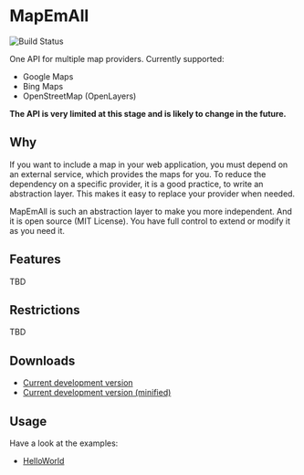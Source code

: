 # MapEmAll 
![Build Status](https://api.travis-ci.org/stophi-dev/MapEmAll.svg?branch=master)

One API for multiple map providers. 
Currently supported: 
* Google Maps
* Bing Maps 
* OpenStreetMap (OpenLayers)

**The API is very limited at this stage and is likely to change in the future.**

## Why
If you want to include a map in your web application, you must depend on an external service, which 
provides the maps for you. To reduce the dependency on a specific provider, it is a good practice,
to write an abstraction layer. This makes it easy to replace your provider when needed.

MapEmAll is such an abstraction layer to make you more independent. 
And it is open source (MIT License). You have full control to extend or modify it as you need it.

## Features
TBD

## Restrictions
TBD

## Downloads

* [Current development version](https://raw.githubusercontent.com/stophi-dev/MapEmAll/master/dist/MapEmAll.js)
* [Current development version (minified)](https://raw.githubusercontent.com/stophi-dev/MapEmAll/master/dist/MapEmAll.min.js)

## Usage

Have a look at the examples:
* [HelloWorld](https://github.com/stophi-dev/MapEmAll/tree/master/examples/HelloWorld/public_html)
